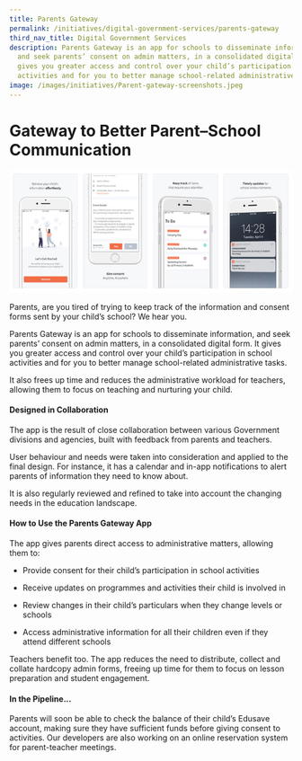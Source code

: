 ```yaml
---
title: Parents Gateway
permalink: /initiatives/digital-government-services/parents-gateway
third_nav_title: Digital Government Services
description: Parents Gateway is an app for schools to disseminate information,
  and seek parents’ consent on admin matters, in a consolidated digital form. It
  gives you greater access and control over your child’s participation in school
  activities and for you to better manage school-related administrative tasks.
image: /images/initiatives/Parent-gateway-screenshots.jpeg
---
```




# Gateway to Better Parent–School Communication
![Parents Gateway app screen shots](/images/initiatives/Parent-gateway-screenshots.jpeg)


Parents, are you tired of trying to keep track of the information and consent forms sent by your child’s school? We hear you.
 
Parents Gateway is an app for schools to disseminate information, and seek parents’ consent on admin matters, in a consolidated digital form. It gives you greater access and control over your child’s participation in school activities and for you to better manage school-related administrative tasks.

It also frees up time and reduces the administrative workload for teachers, allowing them to focus on teaching and nurturing your child.


#### Designed in Collaboration

The app  is the result of close collaboration between various Government divisions and agencies, built with feedback from parents and teachers. 

User behaviour and needs were taken into consideration and applied to the final design. For instance, it has a calendar and in-app notifications to alert parents of information they need to know about. 

It is also regularly reviewed and refined to take into account the changing needs in the education landscape. 

#### How to Use the Parents Gateway App

The app gives parents direct access to administrative matters, allowing them to: 

* Provide consent for their child’s  participation in school activities

* Receive updates on programmes and activities their child is involved in
 
* Review changes in their child’s particulars when they change levels or schools
 
* Access administrative information for all their children even if they attend different schools

Teachers benefit too. The app reduces the need to distribute, collect and collate hardcopy admin forms, freeing up time for them to focus on lesson preparation and student engagement. 

#### In the Pipeline...

Parents will soon be able to check the balance of their child’s Edusave account, making sure they have sufficient funds before giving consent to activities. Our developers are also working on an online reservation system  for parent-teacher meetings.